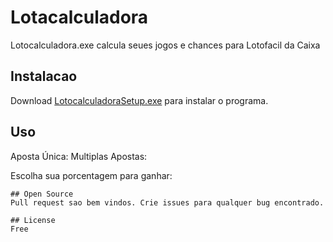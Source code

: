 # Lotacalculadora

Lotocalculadora.exe calcula seues jogos e chances para Lotofacil da Caixa

## Instalacao

Download [LotocalculadoraSetup.exe](https://github.com/lotofacilbolao/LotocalculadoraSetup.exe) para instalar o programa.

## Uso

Aposta Única:
Multiplas Apostas:

Escolha sua porcentagem para ganhar:

```
## Open Source
Pull request sao bem vindos. Crie issues para qualquer bug encontrado.

## License
Free
